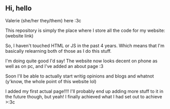 ## Hi, hello

Valerie (she/her they/them) here :3c

This repository is simply the place where I store all the code for my website: (website link)

So, I haven't touched HTML or JS in the past 4 years. Which means that I'm basically relearning both of those as I do this stuff.

I'm doing quite good I'd say! The website now looks decent on phone as well as on pc, and I've added an about page :3

Soon I'll be able to actually start writig opinions and blogs and whatnot (y'know, the whole point of this website lol)

I added my first actual page!!!!
I'll probably end up adding more stuff to it in the future though, but yeah! I finally achieved what I had set out to achieve >:3c
